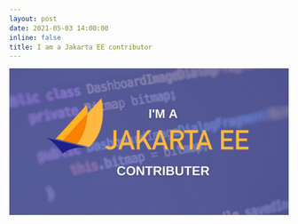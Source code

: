 ```yaml
---
layout: post
date: 2021-05-03 14:00:00
inline: false
title: I am a Jakarta EE contributor
---
```


![contributor](/assets/img/jakarta-ee-contributor-card.png)

